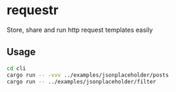 # requestr
Store, share and run http request templates easily

## Usage

```bash
cd cli
cargo run -- -vvv ../examples/jsonplaceholder/posts
cargo run -- ../examples/jsonplaceholder/filter
```
